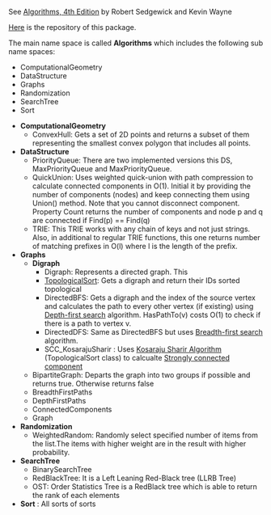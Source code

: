 See [Algorithms, 4th Edition](https://algs4.cs.princeton.edu/home/) by Robert Sedgewick and Kevin Wayne

[Here](https://github.com/pbisadi/Algorithms) is the repository of this package.

The main name space is called  **Algorithms** which includes the following sub name spaces:

* ComputationalGeometry
* DataStructure
* Graphs
* Randomization
* SearchTree
* Sort


- **ComputationalGeometry**
    - ConvexHull: Gets a set of 2D points and returns a subset of them representing the smallest convex polygon that includes all points.
- **DataStructure**
    - PriorityQueue: There are two implemented versions this DS, MaxPriorityQueue and MaxPriorityQueue.
    - QuickUnion: Uses weighted quick-union with path compression to calculate connected components in O(1).
		Initial it by providing the number of components (nodes) and keep connecting them using Union() method. Note that you cannot disconnect component.
		Property Count returns the number of components and node p and q are connected if Find(p) == Find(q)
	- TRIE: This TRIE works with any chain of keys and not just strings. Also, in additional to regular TRIE functions, this one returns number of matching prefixes in O(l) where l is the length of the prefix.
- **Graphs**
    - **Digraph**
        - Digraph: Represents a directed graph. This
        - [TopologicalSort](https://en.wikipedia.org/wiki/Topological_sorting): Gets a digraph and return their IDs sorted topological
        - DirectedBFS: Gets a digraph and the index of the source vertex and calculates the path to every other vertex (if existing) using [Depth-first search](https://en.wikipedia.org/wiki/Depth-first_search) algorithm. HasPathTo(v) costs O(1) to check if there is a path to vertex v.
        - DirectedDFS: Same as DirectedBFS but uses [Breadth-first search](https://en.wikipedia.org/wiki/Breadth-first_search) algorithm.
        - SCC_KosarajuSharir : Uses [Kosaraju Sharir Algorithm](https://en.wikipedia.org/wiki/Kosaraju%27s_algorithm) (TopologicalSort class) to calcualte [Strongly connected component](https://en.wikipedia.org/wiki/Strongly_connected_component)
    - BipartiteGraph: Departs the graph into two groups if possible and returns true. Otherwise returns false
    - BreadthFirstPaths
    - DepthFirstPaths
    - ConnectedComponents
    - Graph
- **Randomization**
    - WeightedRandom: Randomly select specified number of items from the list.The items with higher weight are in the result with higher probability.
- **SearchTree**
    - BinarySearchTree
    - RedBlackTree: It is a Left Leaning Red-Black tree (LLRB Tree)
    - OST: Order Statistics Tree is a RedBlack tree which is able to return the rank of each elements
- **Sort** : All sorts of sorts
